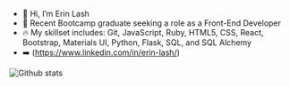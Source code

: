 - 👋 Hi, I’m Erin Lash
- 👀 Recent Bootcamp graduate seeking a role as a Front-End Developer
- 🔥 My skillset includes: Git, JavaScript, Ruby, HTML5, CSS, React, Bootstrap, Materials UI, Python, Flask, SQL, and SQL Alchemy
- ➡️ (https://www.linkedin.com/in/erin-lash/)


![Github stats](https://github-readme-stats.vercel.app/api?username=elash1312&hide=stars,issues,prs&show_icons=true&theme=merko)

